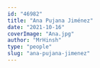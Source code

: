 ```yaml
---
id: "46982"
title: "Ana Pujana Jiménez"
date: "2021-10-16"
coverImage: "Ana.jpg"
author: "MrHinsh"
type: "people"
slug: "ana-pujana-jimenez"
---
```




